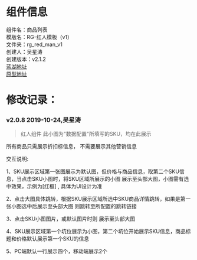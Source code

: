 # 组件信息
组件名：商品列表 <br/>
模版名：RG-红人模板（v1） <br/>
文件夹：rg_red_man_v1 <br/>
创建人：吴星涛 <br/>
创建版本：v2.1.2 <br/>
[蓝湖地址](https://lanhuapp.com/web/#/item/project/board/detail?pid=b2ee3382-3b1d-4ce5-8783-feb0021ddd29&project_id=b2ee3382-3b1d-4ce5-8783-feb0021ddd29&image_id=45252f03-f425-4a20-b800-21a302218e3f)      
[原型地址](https://yqxb2y.axshare.com/#g=1&p=%E9%9C%80%E6%B1%82%E8%AF%B4%E6%98%8E_6)

 
   
# 修改记录：
### v2.0.8 2019-10-24,吴星涛
> 红人组件
此小图为"数据配置"所填写的SKU，均在此展示
   
   所有商品只需展示折扣标信息， 不需要展示其他营销信息
   
   交互说明:
   
   1、SKU展示区域第一张图展示为默认图，但价格与商品信息，取第二个SKU信息，当点击SKU小图时，将SKU区域所展示的小图 展示至头部大图，小图需有选中效果，示例为[红框] , 具体为UI设计为准
   
   2、点击大图具体跳转，根据SKU展示区域所选中SKU商品详情跳转，如果是第一张小图选中后展示至头部大图 则跳转至所配置的跳转链接
   
   3、点击SKU小图图片，或默认图片时则 展示至头部大图
   
   4、SKU展示区域第一个坑位展示为小图，第二个坑位开始展示SKU信息，商品标题和价格默认展示第一个SKU的信息
   
   5、PC端默认一行展示四个，移动端展示2个



